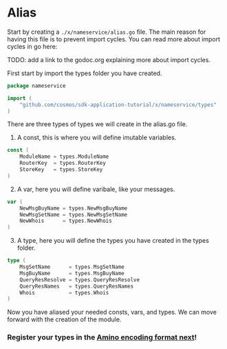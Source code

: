 # Alias

Start by creating a `./x/nameservice/alias.go` file. The main reason for having this file is to prevent import cycles. You can read more about import cycles in go here: <Link>

TODO: add a link to the godoc.org explaining more about import cycles.

First start by import the types folder you have created.

```go
package nameservice

import (
	"github.com/cosmos/sdk-application-tutorial/x/nameservice/types"
)
```

There are three types of types we will create in the alias.go file.

1. A const, this is where you will define imutable variables.

```go
const (
	ModuleName = types.ModuleName
	RouterKey  = types.RouterKey
	StoreKey   = types.StoreKey
)
```

2. A var, here you will define varibale, like your messages.

```go
var (
	NewMsgBuyName = types.NewMsgBuyName
	NewMsgSetName = types.NewMsgSetName
	NewWhois      = types.NewWhois
)
```

3. A type, here you will define the types you have created in the types folder.

```go
type (
	MsgSetName      = types.MsgSetName
	MsgBuyName      = types.MsgBuyName
	QueryResResolve = types.QueryResResolve
	QueryResNames   = types.QueryResNames
	Whois           = types.Whois
)
```

Now you have aliased your needed consts, vars, and types. We can move forward with the creation of the module.

### Register your types in the [Amino encoding format next](./codec.md)!
